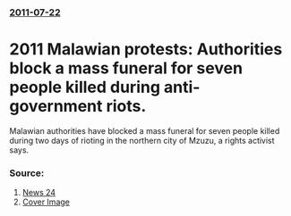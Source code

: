 ### [2011-07-22](/news/2011/07/22/index.md)

# 2011 Malawian protests: Authorities block a mass funeral for seven people killed during anti-government riots. 

Malawian authorities have blocked a mass funeral for seven people killed during two days of rioting in the northern city of Mzuzu, a rights activist says. 


### Source:

1. [News 24](http://www.news24.com/Africa/News/Malawi-blocks-mass-funeral-for-riot-victims-20110722-2)
1. [Cover Image](http://graph.facebook.com/10227041841/picture)

